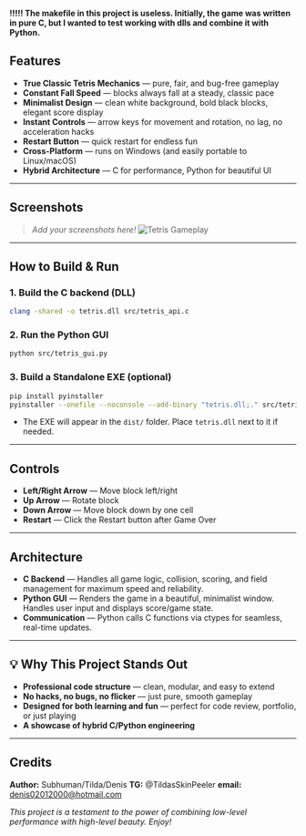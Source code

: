 **!!!!! The makefile in this project is useless. Initially, the game was written in pure C, but I wanted to test working with dlls and combine it with Python.**


## Features
- **True Classic Tetris Mechanics** — pure, fair, and bug-free gameplay
- **Constant Fall Speed** — blocks always fall at a steady, classic pace
- **Minimalist Design** — clean white background, bold black blocks, elegant score display
- **Instant Controls** — arrow keys for movement and rotation, no lag, no acceleration hacks
- **Restart Button** — quick restart for endless fun
- **Cross-Platform** — runs on Windows (and easily portable to Linux/macOS)
- **Hybrid Architecture** — C for performance, Python for beautiful UI

---

## Screenshots
> _Add your screenshots here!_
![Tetris Gameplay](screenshots/tetris_game.png)
---

## How to Build & Run

### 1. **Build the C backend (DLL)**
```sh
clang -shared -o tetris.dll src/tetris_api.c
```

### 2. **Run the Python GUI**
```sh
python src/tetris_gui.py
```

### 3. **Build a Standalone EXE (optional)**
```sh
pip install pyinstaller
pyinstaller --onefile --noconsole --add-binary "tetris.dll;." src/tetris_gui.py
```
- The EXE will appear in the `dist/` folder. Place `tetris.dll` next to it if needed.

---

## Controls
- **Left/Right Arrow** — Move block left/right
- **Up Arrow** — Rotate block
- **Down Arrow** — Move block down by one cell
- **Restart** — Click the Restart button after Game Over

---

## Architecture
- **C Backend** — Handles all game logic, collision, scoring, and field management for maximum speed and reliability.
- **Python GUI** — Renders the game in a beautiful, minimalist window. Handles user input and displays score/game state.
- **Communication** — Python calls C functions via ctypes for seamless, real-time updates.

---

## 💡 Why This Project Stands Out
- **Professional code structure** — clean, modular, and easy to extend
- **No hacks, no bugs, no flicker** — just pure, smooth gameplay
- **Designed for both learning and fun** — perfect for code review, portfolio, or just playing
- **A showcase of hybrid C/Python engineering**

---

##  Credits
**Author:** Subhuman/Tilda/Denis
**TG:** @TildasSkinPeeler
**email:** denis02012000@hotmail.com

_This project is a testament to the power of combining low-level performance with high-level beauty. Enjoy!_ 